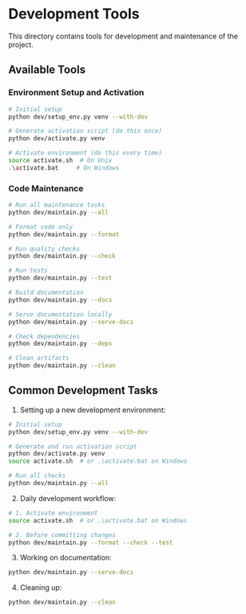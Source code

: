 # Development Tools

This directory contains tools for development and maintenance of the project.

## Available Tools

### Environment Setup and Activation
```bash
# Initial setup
python dev/setup_env.py venv --with-dev

# Generate activation script (do this once)
python dev/activate.py venv

# Activate environment (do this every time)
source activate.sh  # On Unix
.\activate.bat     # On Windows
```

### Code Maintenance
```bash
# Run all maintenance tasks
python dev/maintain.py --all

# Format code only
python dev/maintain.py --format

# Run quality checks
python dev/maintain.py --check

# Run tests
python dev/maintain.py --test

# Build documentation
python dev/maintain.py --docs

# Serve documentation locally
python dev/maintain.py --serve-docs

# Check dependencies
python dev/maintain.py --deps

# Clean artifacts
python dev/maintain.py --clean
```

## Common Development Tasks

1. Setting up a new development environment:
```bash
# Initial setup
python dev/setup_env.py venv --with-dev

# Generate and run activation script
python dev/activate.py venv
source activate.sh  # or .\activate.bat on Windows

# Run all checks
python dev/maintain.py --all
```

2. Daily development workflow:
```bash
# 1. Activate environment
source activate.sh  # or .\activate.bat on Windows

# 2. Before committing changes
python dev/maintain.py --format --check --test
```

3. Working on documentation:
```bash
python dev/maintain.py --serve-docs
```

4. Cleaning up:
```bash
python dev/maintain.py --clean
``` 